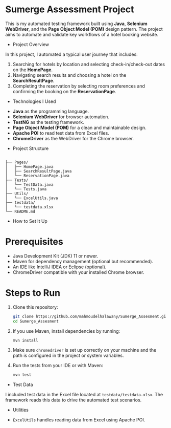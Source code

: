 
# Sumerge Assessment Project

This is my automated testing framework built using **Java**, **Selenium WebDriver**, and the **Page Object Model (POM)** design pattern. The project aims to automate and validate key workflows of a hotel booking website.

*  Project Overview

In this project, I automated a typical user journey that includes:

1. Searching for hotels by location and selecting check-in/check-out dates on the **HomePage**.
2. Navigating search results and choosing a hotel on the **SearchResultPage**.
3. Completing the reservation by selecting room preferences and confirming the booking on the **ReservationPage**.

*  Technologies I Used

- **Java** as the programming language.
- **Selenium WebDriver** for browser automation.
- **TestNG** as the testing framework.
- **Page Object Model (POM)** for a clean and maintainable design.
- **Apache POI** to read test data from Excel files.
- **ChromeDriver** as the WebDriver for the Chrome browser.

*   Project Structure

```

├── Pages/
│   ├── HomePage.java
│   ├── SearchResultPage.java
│   └── ReservationPage.java
├── Tests/
│   └── TestData.java
│   └── Tests.java
├── Utils/
│   └── ExcelUtils.java
├── testdata/
│   └── testdata.xlsx
└── README.md

````

* How to Set It Up

# Prerequisites

- Java Development Kit (JDK) 11 or newer.
- Maven for dependency management (optional but recommended).
- An IDE like IntelliJ IDEA or Eclipse (optional).
- ChromeDriver compatible with your installed Chrome browser.

# Steps to Run

1. Clone this repository:

   ```bash
   git clone https://github.com/mahmoudelhalawany/Sumerge_Assesment.git
   cd Sumerge_Assesment


2. If you use Maven, install dependencies by running:

   ```bash
   mvn install
   

3. Make sure `chromedriver` is set up correctly on your machine and the path is configured in the project or system variables.

4. Run the tests from your IDE or with Maven:

   ```bash
   mvn test
   ```

* Test Data

I included test data in the Excel file located at `testdata/testdata.xlsx`. The framework reads this data to drive the automated test scenarios.

* Utilities

- `ExcelUtils` handles reading data from Excel using Apache POI.



